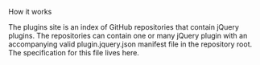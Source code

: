 How it works

The plugins site is an index of GitHub repositories that contain jQuery plugins. The repositories can contain one or many jQuery plugin with an accompanying valid plugin.jquery.json manifest file in the repository root. The specification for this file lives here.
